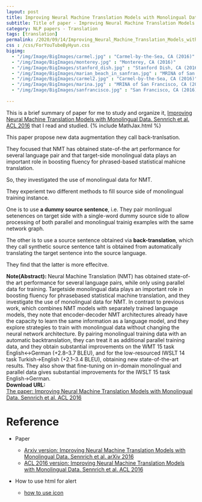 ```yaml
---
layout: post
title: Improving Neural Machine Translation Models with Monolingual Data
subtitle: Title of paper - Improving Neural Machine Translation Models with Monolingual Data
category: NLP papers - Translation
tags: [translation]
permalink: /2020/09/14/Improving_Neural_Machine_Translation_Models_with_Monolingual_Data/
css : /css/ForYouTubeByHyun.css
bigimg: 
  - "/img/Image/BigImages/carmel.jpg" : "Carmel-by-the-Sea, CA (2016)"
  - "/img/Image/BigImages/monterey.jpg" : "Monterey, CA (2016)"
  - "/img/Image/BigImages/stanford_dish.jpg" : "Stanford Dish, CA (2016)"
  - "/img/Image/BigImages/marian_beach_in_sanfran.jpg" : "MRINA of San Francisco, CA (2016)"
  - "/img/Image/BigImages/carmel2.jpg" : "Carmel-by-the-Sea, CA (2016)"
  - "/img/Image/BigImages/marina.jpg" : "MRINA of San Francisco, CA (2016)"
  - "/img/Image/BigImages/sanfrancisco.jpg" : "San Francisco, CA (2016)"
  
---
```


This is a brief summary of paper for me to study and organize it, [Improving Neural Machine Translation Models with Monolingual Data. Sennrich et al. ACL 2016](https://www.aclweb.org/anthology/P16-1009/) that I read and studied. 
{% include MathJax.html %}

This paper propose new data augmentation they call back-tranlsation. 

They focused that NMT has obtained state-of-the art performance for several language pair and that target-side monolingual data plays an important role in boosting fluency for phrased-based statistical mahicne translation.

So, they investigated the use of monolingual data for NMT. 

They experiemt two different methods to fill source side of monolingual training instance. 

One is to use **a dummy source sentence**, i.e. They pair monlingual setenences on target side with a single-word dummy source side **<null>** to allow processing of both parallel and monolingual trainig examples with the same network graph.

The other is to use a source sentence obtained via **back-translation**, which they call synthetic source sentence taht is obtained from automatically translating the target sentence into the source language.

They find that the latter is more effecitve. 

<div class="alert alert-info" role="alert"><i class="fa fa-info-circle"></i> <b>Note(Abstract): </b>
Neural Machine Translation (NMT) has obtained state-of-the art performance for several language pairs, while only using parallel data for training. Targetside monolingual data plays an important role in boosting fluency for phrasebased statistical machine translation, and they investigate the use of monolingual data for NMT. In contrast to previous work, which combines NMT models with separately trained language models, they note that encoder-decoder NMT architectures already have the capacity to learn the same information as a language model, and they explore strategies to train with monolingual data without changing the neural network architecture. By pairing monolingual training data with an automatic backtranslation, they can treat it as additional parallel training data, and they obtain substantial improvements on the WMT 15 task English↔German (+2.8–3.7 BLEU), and for the low-resourced IWSLT 14 task Turkish→English (+2.1–3.4 BLEU), obtaining new state-of-the-art results. They also show that fine-tuning on in-domain monolingual and parallel data gives substantial improvements for the IWSLT 15 task English→German.
</div>
    
<div class="alert alert-success" role="alert"><i class="fa fa-paperclip fa-lg"></i> <b>Download URL: </b><br>
  <a href="https://www.aclweb.org/anthology/P16-1009/">The paper: Improving Neural Machine Translation Models with Monolingual Data. Sennrich et al. ACL 2016</a>
</div>

# Reference 

- Paper 
  - [Arxiv version: Improving Neural Machine Translation Models with Monolingual Data. Sennrich et al. arXiv 2016](https://arxiv.org/abs/1511.06709)
  - [ACL 2016 version: Improving Neural Machine Translation Models with Monolingual Data. Sennrich et al. ACL 2016](https://www.aclweb.org/anthology/P16-1009/)
  
- How to use html for alert
  - [how to use icon](http://idratherbewriting.com/documentation-theme-jekyll/mydoc_icons.html)
    


